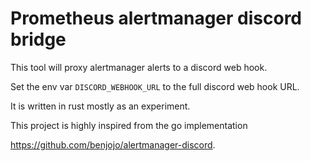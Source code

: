 # Prometheus alertmanager discord bridge

This tool will proxy alertmanager alerts to a discord web hook.

Set the env var `DISCORD_WEBHOOK_URL` to the full discord web hook URL.

It is written in rust mostly as an experiment.

This project is highly inspired from the go implementation

<https://github.com/benjojo/alertmanager-discord>.
